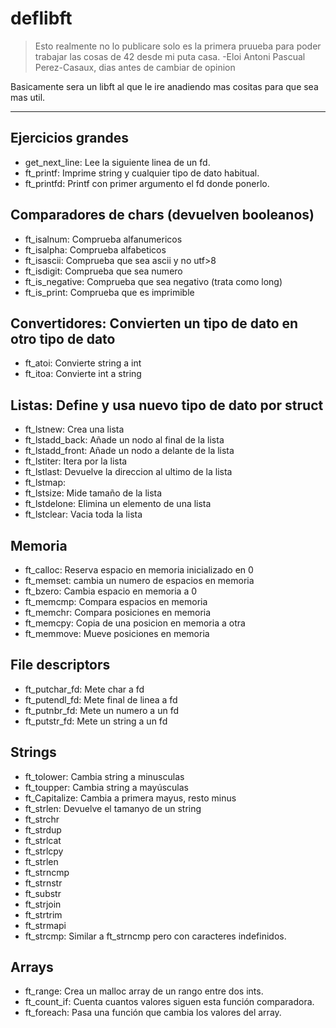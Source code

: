 # deflibft

> Esto realmente no lo publicare solo es la primera pruueba para poder trabajar las cosas de 42 desde mi puta casa. -Eloi Antoni Pascual Perez-Casaux, dias antes de cambiar de opinion

Basicamente sera un libft al que le ire anadiendo mas cositas para que sea mas util.

___

## Ejercicios grandes

- get_next_line: Lee la siguiente linea de un fd.
- ft_printf: Imprime string y cualquier tipo de dato habitual.
- ft_printfd: Printf con primer argumento el fd donde ponerlo.

## Comparadores de chars (devuelven booleanos)

- ft_isalnum: Comprueba alfanumericos
- ft_isalpha: Comprueba alfabeticos
- ft_isascii: Comprueba que sea ascii y no utf>8
- ft_isdigit: Comprueba que sea numero
- ft_is_negative: Comprueba que sea negativo (trata como long)
- ft_is_print: Comprueba que es imprimible

## Convertidores: Convierten un tipo de dato en otro tipo de dato

- ft_atoi: Convierte string a int
- ft_itoa: Convierte int a string

## Listas: Define y usa nuevo tipo de dato por struct

- ft_lstnew: Crea una lista
- ft_lstadd_back: Añade un nodo al final de la lista
- ft_lstadd_front: Añade un nodo a delante de la lista
- ft_lstiter: Itera por la lista
- ft_lstlast: Devuelve la direccion al ultimo de la lista 
- ft_lstmap: 
- ft_lstsize: Mide tamaño de la lista
- ft_lstdelone: Elimina un elemento de una lista
- ft_lstclear: Vacia toda la lista

## Memoria

- ft_calloc: Reserva espacio en memoria inicializado en 0
- ft_memset: cambia un numero de espacios en memoria
- ft_bzero: Cambia espacio en memoria a 0
- ft_memcmp: Compara espacios en memoria
- ft_memchr: Compara posiciones en memoria
- ft_memcpy: Copia de una posicion en memoria a otra
- ft_memmove: Mueve posiciones en memoria

## File descriptors

- ft_putchar_fd: Mete char a fd
- ft_putendl_fd: Mete final de linea a fd
- ft_putnbr_fd: Mete un numero a un fd
- ft_putstr_fd: Mete un string a un fd

## Strings

- ft_tolower: Cambia string a minusculas
- ft_toupper: Cambia string a mayúsculas
- ft_Capitalize: Cambia a primera mayus, resto minus
- ft_strlen: Devuelve el tamanyo de un string
- ft_strchr
- ft_strdup
- ft_strlcat
- ft_strlcpy
- ft_strlen
- ft_strncmp
- ft_strnstr
- ft_substr
- ft_strjoin
- ft_strtrim
- ft_strmapi
- ft_strcmp: Similar a ft_strncmp pero con caracteres indefinidos.

## Arrays

- ft_range: Crea un malloc array de un rango entre dos ints.
- ft_count_if: Cuenta cuantos valores siguen esta función comparadora.
- ft_foreach: Pasa una función que cambia los valores del array.

